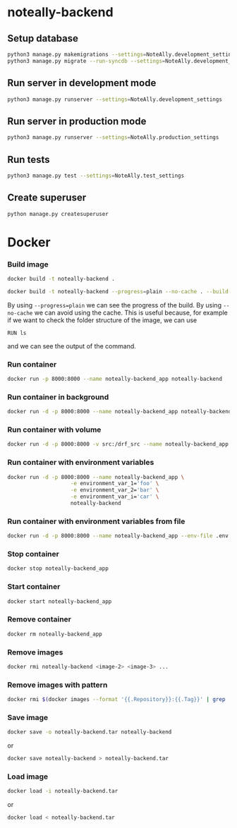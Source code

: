# noteally-backend

## Setup database

```bash
python3 manage.py makemigrations --settings=NoteAlly.development_settings
python3 manage.py migrate --run-syncdb --settings=NoteAlly.development_settings
```

## Run server in development mode

```bash
python3 manage.py runserver --settings=NoteAlly.development_settings
```

## Run server in production mode

```bash
python3 manage.py runserver --settings=NoteAlly.production_settings
```

## Run tests

```bash
python3 manage.py test --settings=NoteAlly.test_settings
```

## Create superuser

```bash
python manage.py createsuperuser   
```

# Docker

### Build image

```bash
docker build -t noteally-backend .
```

```bash
docker build -t noteally-backend --progress=plain --no-cache . --build-arg ENV_FILE=.env
```

By using `--progress=plain` we can see the progress of the build. By using `--no-cache` we can avoid using the cache.
This is useful because, for example if we want to check the folder structure of the image, we can use

```docker
RUN ls
```

and we can see the output of the command.

### Run container

```bash
docker run -p 8000:8000 --name noteally-backend_app noteally-backend
```

### Run container in background

```bash
docker run -d -p 8000:8000 --name noteally-backend_app noteally-backend
```

### Run container with volume

```bash
docker run -d -p 8000:8000 -v src:/drf_src --name noteally-backend_app noteally-backend
```

### Run container with environment variables

```bash
docker run -d -p 8000:8000 --name noteally-backend_app \
                    -e environment_var_1='foo' \
                    -e environment_var_2='bar' \
                    -e environment_var_i='car' \
                    noteally-backend
```

### Run container with environment variables from file

```bash
docker run -d -p 8000:8000 --name noteally-backend_app --env-file .env noteally-backend
```

### Stop container

```bash
docker stop noteally-backend_app
```

### Start container

```bash
docker start noteally-backend_app
```

### Remove container

```bash
docker rm noteally-backend_app
```

### Remove images

```bash
docker rmi noteally-backend <image-2> <image-3> ...
```

### Remove images with pattern

```bash
docker rmi $(docker images --format '{{.Repository}}:{{.Tag}}' | grep 'noteally')
```

### Save image

```bash
docker save -o noteally-backend.tar noteally-backend
```

or
  
```bash
docker save noteally-backend > noteally-backend.tar
```

### Load image

```bash
docker load -i noteally-backend.tar
```

or

```bash
docker load < noteally-backend.tar
```
